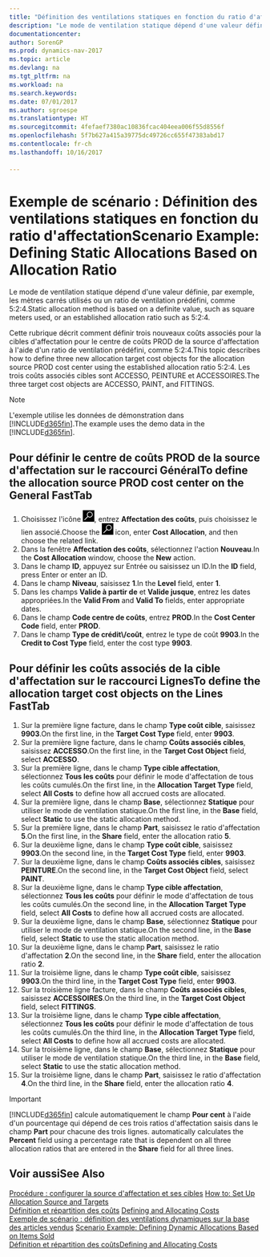 ```yaml
---
title: "Définition des ventilations statiques en fonction du ratio d'affectation"
description: "Le mode de ventilation statique dépend d'une valeur définie, par exemple, les mètres carrés utilisés ou un ratio de ventilation prédéfini, comme 5:2:4."
documentationcenter: 
author: SorenGP
ms.prod: dynamics-nav-2017
ms.topic: article
ms.devlang: na
ms.tgt_pltfrm: na
ms.workload: na
ms.search.keywords: 
ms.date: 07/01/2017
ms.author: sgroespe
ms.translationtype: HT
ms.sourcegitcommit: 4fefaef7380ac10836fcac404eea006f55d8556f
ms.openlocfilehash: 5f7b627a415a39775dc49726cc655f47383abd17
ms.contentlocale: fr-ch
ms.lasthandoff: 10/16/2017

---
```

# <a name="scenario-example-defining-static-allocations-based-on-allocation-ratio"></a><span data-ttu-id="0327f-103">Exemple de scénario : Définition des ventilations statiques en fonction du ratio d'affectation</span><span class="sxs-lookup"><span data-stu-id="0327f-103">Scenario Example: Defining Static Allocations Based on Allocation Ratio</span></span>
<span data-ttu-id="0327f-104">Le mode de ventilation statique dépend d'une valeur définie, par exemple, les mètres carrés utilisés ou un ratio de ventilation prédéfini, comme 5:2:4.</span><span class="sxs-lookup"><span data-stu-id="0327f-104">Static allocation method is based on a definite value, such as square meters used, or an established allocation ratio such as 5:2:4.</span></span>  

<span data-ttu-id="0327f-105">Cette rubrique décrit comment définir trois nouveaux coûts associés pour la cibles d'affectation pour le centre de coûts PROD de la source d'affectation à l'aide d'un ratio de ventilation prédéfini, comme 5:2:4.</span><span class="sxs-lookup"><span data-stu-id="0327f-105">This topic describes how to define three new allocation target cost objects for the allocation source PROD cost center using the established allocation ratio 5:2:4.</span></span> <span data-ttu-id="0327f-106">Les trois coûts associés cibles sont ACCESSO, PEINTURE et ACCESSOIRES.</span><span class="sxs-lookup"><span data-stu-id="0327f-106">The three target cost objects are ACCESSO, PAINT, and FITTINGS.</span></span>  

> [!NOTE]  
>  <span data-ttu-id="0327f-107">L'exemple utilise les données de démonstration dans [!INCLUDE[d365fin](includes/d365fin_md.md)].</span><span class="sxs-lookup"><span data-stu-id="0327f-107">The example uses the demo data in the [!INCLUDE[d365fin](includes/d365fin_md.md)].</span></span>  

## <a name="to-define-the-allocation-source-prod-cost-center-on-the-general-fasttab"></a><span data-ttu-id="0327f-108">Pour définir le centre de coûts PROD de la source d'affectation sur le raccourci Général</span><span class="sxs-lookup"><span data-stu-id="0327f-108">To define the allocation source PROD cost center on the General FastTab</span></span>  

1.  <span data-ttu-id="0327f-109">Choisissez l'icône ![Page ou état pour la recherche](media/ui-search/search_small.png "icône Page ou état pour la recherche"), entrez **Affectation des coûts**, puis choisissez le lien associé.</span><span class="sxs-lookup"><span data-stu-id="0327f-109">Choose the ![Search for Page or Report](media/ui-search/search_small.png "Search for Page or Report icon") icon, enter **Cost Allocation**, and then choose the related link.</span></span>  
2.  <span data-ttu-id="0327f-110">Dans la fenêtre **Affectation des coûts**, sélectionnez l'action **Nouveau**.</span><span class="sxs-lookup"><span data-stu-id="0327f-110">In the **Cost Allocation** window, choose the **New** action.</span></span>  
3.  <span data-ttu-id="0327f-111">Dans le champ **ID**, appuyez sur Entrée ou saisissez un ID.</span><span class="sxs-lookup"><span data-stu-id="0327f-111">In the **ID** field, press Enter or enter an ID.</span></span>  
4.  <span data-ttu-id="0327f-112">Dans le champ **Niveau**, saisissez **1**.</span><span class="sxs-lookup"><span data-stu-id="0327f-112">In the **Level** field, enter **1**.</span></span>  
5.  <span data-ttu-id="0327f-113">Dans les champs **Valide à partir de** et **Valide jusque**, entrez les dates appropriées.</span><span class="sxs-lookup"><span data-stu-id="0327f-113">In the **Valid From** and **Valid To** fields, enter appropriate dates.</span></span>  
6.  <span data-ttu-id="0327f-114">Dans le champ **Code centre de coûts**, entrez **PROD**.</span><span class="sxs-lookup"><span data-stu-id="0327f-114">In the **Cost Center Code** field, enter **PROD**.</span></span>  
7.  <span data-ttu-id="0327f-115">Dans le champ **Type de crédit\\\/coût**, entrez le type de coût **9903**.</span><span class="sxs-lookup"><span data-stu-id="0327f-115">In the **Credit to Cost Type** field, enter the cost type **9903**.</span></span>  

## <a name="to-define-the-allocation-target-cost-objects-on-the-lines-fasttab"></a><span data-ttu-id="0327f-116">Pour définir les coûts associés de la cible d'affectation sur le raccourci Lignes</span><span class="sxs-lookup"><span data-stu-id="0327f-116">To define the allocation target cost objects on the Lines FastTab</span></span>  

1.  <span data-ttu-id="0327f-117">Sur la première ligne facture, dans le champ **Type coût cible**, saisissez **9903**.</span><span class="sxs-lookup"><span data-stu-id="0327f-117">On the first line, in the **Target Cost Type** field, enter **9903**.</span></span>  
2.  <span data-ttu-id="0327f-118">Sur la première ligne facture, dans le champ **Coûts associés cibles**, saisissez **ACCESSO**.</span><span class="sxs-lookup"><span data-stu-id="0327f-118">On the first line, in the **Target Cost Object** field, select **ACCESSO**.</span></span>  
3.  <span data-ttu-id="0327f-119">Sur la première ligne, dans le champ **Type cible affectation**, sélectionnez **Tous les coûts** pour définir le mode d'affectation de tous les coûts cumulés.</span><span class="sxs-lookup"><span data-stu-id="0327f-119">On the first line, in the **Allocation Target Type** field, select **All Costs** to define how all accrued costs are allocated.</span></span>  
4.  <span data-ttu-id="0327f-120">Sur la première ligne, dans le champ **Base**, sélectionnez **Statique** pour utiliser le mode de ventilation statique.</span><span class="sxs-lookup"><span data-stu-id="0327f-120">On the first line, in the **Base** field, select **Static** to use the static allocation method.</span></span>  
5.  <span data-ttu-id="0327f-121">Sur la première ligne, dans le champ **Part**, saisissez le ratio d'affectation **5**.</span><span class="sxs-lookup"><span data-stu-id="0327f-121">On the first line, in the **Share** field, enter the allocation ratio **5**.</span></span>  
6.  <span data-ttu-id="0327f-122">Sur la deuxième ligne, dans le champ **Type coût cible**, saisissez **9903**.</span><span class="sxs-lookup"><span data-stu-id="0327f-122">On the second line, in the **Target Cost Type** field, enter **9903**.</span></span>  
7.  <span data-ttu-id="0327f-123">Sur la deuxième ligne, dans le champ **Coûts associés cibles**, saisissez **PEINTURE**.</span><span class="sxs-lookup"><span data-stu-id="0327f-123">On the second line, in the **Target Cost Object** field, select **PAINT**.</span></span>  
8.  <span data-ttu-id="0327f-124">Sur la deuxième ligne, dans le champ **Type cible affectation**, sélectionnez **Tous les coûts** pour définir le mode d'affectation de tous les coûts cumulés.</span><span class="sxs-lookup"><span data-stu-id="0327f-124">On the second line, in the **Allocation Target Type** field, select **All Costs** to define how all accrued costs are allocated.</span></span>  
9. <span data-ttu-id="0327f-125">Sur la deuxième ligne, dans le champ **Base**, sélectionnez **Statique** pour utiliser le mode de ventilation statique.</span><span class="sxs-lookup"><span data-stu-id="0327f-125">On the second line, in the **Base** field, select **Static** to use the static allocation method.</span></span>  
10. <span data-ttu-id="0327f-126">Sur la deuxième ligne, dans le champ **Part**, saisissez le ratio d'affectation **2**.</span><span class="sxs-lookup"><span data-stu-id="0327f-126">On the second line, in the **Share** field, enter the allocation ratio **2**.</span></span>  
11. <span data-ttu-id="0327f-127">Sur la troisième ligne, dans le champ **Type coût cible**, saisissez **9903**.</span><span class="sxs-lookup"><span data-stu-id="0327f-127">On the third line, in the **Target Cost Type** field, enter **9903**.</span></span>  
12. <span data-ttu-id="0327f-128">Sur la troisième ligne facture, dans le champ **Coûts associés cibles**, saisissez **ACCESSOIRES**.</span><span class="sxs-lookup"><span data-stu-id="0327f-128">On the third line, in the **Target Cost Object** field, select **FITTINGS**.</span></span>  
13. <span data-ttu-id="0327f-129">Sur la troisième ligne, dans le champ **Type cible affectation**, sélectionnez **Tous les coûts** pour définir le mode d'affectation de tous les coûts cumulés.</span><span class="sxs-lookup"><span data-stu-id="0327f-129">On the third line, in the **Allocation Target Type** field, select **All Costs** to define how all accrued costs are allocated.</span></span>  
14. <span data-ttu-id="0327f-130">Sur la troisième ligne, dans le champ **Base**, sélectionnez **Statique** pour utiliser le mode de ventilation statique.</span><span class="sxs-lookup"><span data-stu-id="0327f-130">On the third line, in the **Base** field, select **Static** to use the static allocation method.</span></span>  
15. <span data-ttu-id="0327f-131">Sur la troisième ligne, dans le champ **Part**, saisissez le ratio d'affectation **4**.</span><span class="sxs-lookup"><span data-stu-id="0327f-131">On the third line, in the **Share** field, enter the allocation ratio **4**.</span></span>  

> [!IMPORTANT]  
>  [!INCLUDE[d365fin](includes/d365fin_md.md)]<span data-ttu-id="0327f-132"> calcule automatiquement le champ **Pour cent** à l'aide d'un pourcentage qui dépend de ces trois ratios d'affectation saisis dans le champ **Part** pour chacune des trois lignes.</span><span class="sxs-lookup"><span data-stu-id="0327f-132"> automatically calculates the **Percent** field using a percentage rate that is dependent on all three allocation ratios that are entered in the **Share** field for all three lines.</span></span>  

## <a name="see-also"></a><span data-ttu-id="0327f-133">Voir aussi</span><span class="sxs-lookup"><span data-stu-id="0327f-133">See Also</span></span>  
<span data-ttu-id="0327f-134">[Procédure : configurer la source d'affectation et ses cibles](finance-how-to-set-up-allocation-source-and-targets.md) </span><span class="sxs-lookup"><span data-stu-id="0327f-134">[How to: Set Up Allocation Source and Targets](finance-how-to-set-up-allocation-source-and-targets.md) </span></span>  
<span data-ttu-id="0327f-135">[Définition et répartition des coûts](finance-define-and-allocate-costs.md) </span><span class="sxs-lookup"><span data-stu-id="0327f-135">[Defining and Allocating Costs](finance-define-and-allocate-costs.md) </span></span>  
<span data-ttu-id="0327f-136">[Exemple de scénario : définition des ventilations dynamiques sur la base des articles vendus](finance-scenario-example-defining-dynamic-allocations-based-on-items-sold.md) </span><span class="sxs-lookup"><span data-stu-id="0327f-136">[Scenario Example: Defining Dynamic Allocations Based on Items Sold](finance-scenario-example-defining-dynamic-allocations-based-on-items-sold.md) </span></span>  
[<span data-ttu-id="0327f-137">Définition et répartition des coûts</span><span class="sxs-lookup"><span data-stu-id="0327f-137">Defining and Allocating Costs</span></span>](finance-define-and-allocate-costs.md)

